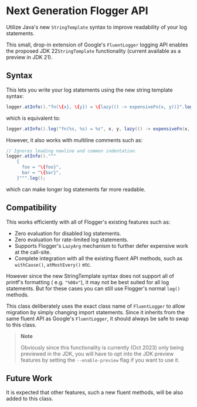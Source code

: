 # Next Generation Flogger API

Utilize Java's new `StringTemplate` syntax to improve readability of your log statements.

This small, drop-in extension of Google's `FluentLogger` logging API enables the proposed JDK
22`StringTemplate` functionality (current available as a preview in JDK 21).

## Syntax

This lets you write your log statements using the new string template syntax:

<!-- @formatter:off -->
```java
logger.atInfo()."fn(\{x}, \{y}) = \{lazy(() -> expensiveFn(x, y))}".log();
```
<!-- @formatter:on -->

which is equivalent to:

<!-- @formatter:off -->
```java
logger.atInfo().log("fn(%s, %s) = %s", x, y, lazy(() -> expensiveFn(x, y)));
```
<!-- @formatter:on -->

However, it also works with multiline comments such as:

<!-- @formatter:off -->
```java
// Ignores leading newline and common indentation.
logger.atInfo()."""
    {
      foo = "\{foo}",
      bar = "\{bar}",
    }""".log();
```
<!-- @formatter:on -->

which can make longer log statements far more readable.

## Compatibility

This works efficiently with all of Flogger's existing features such as:

* Zero evaluation for disabled log statements.
* Zero evaluation for rate-limited log statements.
* Supports Flogger's `LazyArg` mechanism to further defer expensive work at the call-site.
* Complete integration with all the existing fluent API methods, such as
  `withCause()`, `atMostEvery()` etc.

However since the new StringTemplate syntax does not support all of printf's formatting (
e.g. `"%08x"`), it may not be best suited for all log statements. But for these cases you can still
use Flogger's normal `log()` methods.

This class deliberately uses the exact class name of `FluentLogger` to allow migration by simply
changing import statements. Since it inherits from the same fluent API as Google's `FluentLogger`,
it should always be safe to swap to this class.

> **Note**
>
> Obviously since this functionality is currently (Oct 2023) only being previewed in the JDK, you
> will have to opt into the JDK preview features by setting the `--enable-preview` flag if you want
> to use it.

## Future Work

It is expected that other features, such a new fluent methods, will be also added to this class.